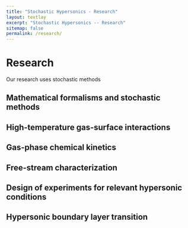 ```yaml
---
title: "Stochastic Hypersonics - Research"
layout: textlay
excerpt: "Stochastic Hypersonics -- Research"
sitemap: false
permalink: /research/
---
```


# Research

Our research uses stochastic methods 

## Mathematical formalisms and stochastic methods

## High-temperature gas-surface interactions

## Gas-phase chemical kinetics

## Free-stream characterization

## Design of experiments for relevant hypersonic conditions

## Hypersonic boundary layer transition


<!-- <span style="background-color: yellow;">This text has a yellow background.</span> -->
